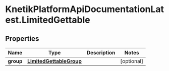 # KnetikPlatformApiDocumentationLatest.LimitedGettable

## Properties
Name | Type | Description | Notes
------------ | ------------- | ------------- | -------------
**group** | [**LimitedGettableGroup**](LimitedGettableGroup.md) |  | [optional] 


